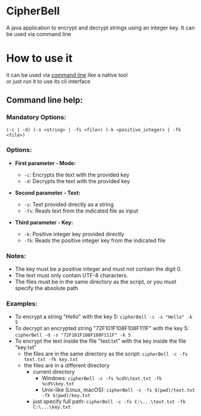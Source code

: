 # CipherBell
A java application to encrypt and decrypt strings using an integer key. It can be used via command line

# How to use it
it can be used via [command line](#command-line-help) like a native tool  
or just run it to use its cli interface

## Command line help:

### Mandatory Options:

`(-c | -d) (-s <string> | -fs <file>) (-k <positive_integer> | -fk <file>)`

### Options:

- **First parameter - Mode:**
    - `-c`: Encrypts the text with the provided key
    - `-d`: Decrypts the text with the provided key

- **Second parameter - Text:**
    - `-s`: Text provided directly as a string
    - `-fs`: Reads text from the indicated file as input

- **Third parameter - Key:**
    - `-k`: Positive integer key provided directly
    - `-fk`: Reads the positive integer key from the indicated file

### Notes:
- The key must be a positive integer and must not contain the digit 0.
- The text must only contain UTF-8 characters.
- The files must be in the same directory as the script, or you must specify the absolute path

### Examples:

- To encrypt a string "Hello" with the key 5: `cipherBell -c -s "Hello" -k 5`
- To decrypt an encrypted string "72F101F108F108F111F" with the key 5: `cipherBell -d -s "72F101F108F108F111F" -k 5`
- To encrypt the text inside the file "text.txt" with the key inside the file "key.txt"
    - the files are in the same directory as the script: `cipherBell -c -fs text.txt -fk key.txt`
    - the files are in a different directory
        - current directory
            - Windows: `cipherBell -c -fs %cd%\text.txt -fk %cd%\key.txt`
            - Unix-like (Linux, macOS): `cipherBell -c -fs $(pwd)/text.txt -fk $(pwd)/key.txt`
        - just specify full path: `cipherBell -c -fs C:\...\text.txt -fk C:\...\key.txt`
